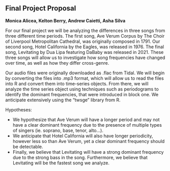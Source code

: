 ## Final Project Proposal  
**Monica Alicea, Kelton Berry, Andrew Caietti, Asha Silva**  

For our final project we will be analyzing the differences in three songs from three different time periods. The first song, Ave Verum Corpus by The Choir of Liverpool Metropolitan Cathedral, was originally composed in 1791. Our second song, Hotel California by the Eagles, was released in 1976. The final song, Levitating by Dua Lipa featuring DaBaby was released in 2021. These three songs will allow us to investigate how song frequencies have changed over time, as well as how they differ cross-genre.   

Our audio files were originally downloaded as .flac from Tidal. We will begin by converting the files into .mp3 format, which will allow us to read the files into R and convert them into time-series objects. From there, we will analyze the time series object using techniques such as periodograms to identify the dominant frequencies, that were introduced in block one. We anticipate extensively using the “twsge” library from R.  

Hypotheses:
- We hypothesize that Ave Verum will have a longer period and may not have a clear dominant frequency due to the presence of multiple types of singers (ie. soprano, base, tenor, alto…).   
- We anticipate that Hotel California will also have longer periodicity, however less so than Ave Verum, yet a clear dominant frequency should be detectable.   
- Finally, we believe that Levitating will have a strong dominant frequency due to the strong bass in the song. Furthermore, we believe that Levitating will be the fastest song we analyze. 

